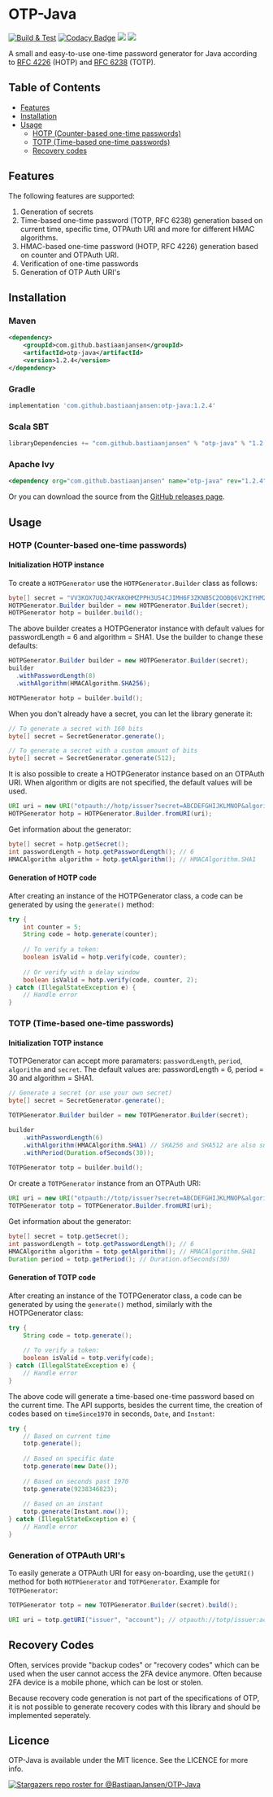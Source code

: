 # OTP-Java

[![Build & Test](https://github.com/BastiaanJansen/otp-java/actions/workflows/build.yml/badge.svg?branch=main)](https://github.com/BastiaanJansen/otp-java/actions/workflows/build.yml)
[![Codacy Badge](https://app.codacy.com/project/badge/Grade/91d3addee9e94a0cad9436601d4a4e1e)](https://www.codacy.com/gh/BastiaanJansen/OTP-Java/dashboard?utm_source=github.com&amp;utm_medium=referral&amp;utm_content=BastiaanJansen/OTP-Java&amp;utm_campaign=Badge_Grade)
![](https://img.shields.io/github/license/BastiaanJansen/OTP-Java)
![](https://img.shields.io/github/issues/BastiaanJansen/OTP-Java)

A small and easy-to-use one-time password generator for Java according to [RFC 4226](https://tools.ietf.org/html/rfc4226) (HOTP) and [RFC 6238](https://tools.ietf.org/html/rfc6238) (TOTP).

## Table of Contents

* [Features](#features)
* [Installation](#installation)
* [Usage](#usage)
    * [HOTP (Counter-based one-time passwords)](#hotp-counter-based-one-time-passwords)
    * [TOTP (Time-based one-time passwords)](#totp-time-based-one-time-passwords)
    * [Recovery codes](#recovery-codes)

## Features
The following features are supported:
1. Generation of secrets
2. Time-based one-time password (TOTP, RFC 6238) generation based on current time, specific time, OTPAuth URI and more for different HMAC algorithms.
3. HMAC-based one-time password (HOTP, RFC 4226) generation based on counter and OTPAuth URI.
4. Verification of one-time passwords
5. Generation of OTP Auth URI's

## Installation
### Maven
```xml
<dependency>
    <groupId>com.github.bastiaanjansen</groupId>
    <artifactId>otp-java</artifactId>
    <version>1.2.4</version>
</dependency>
```

### Gradle
```gradle
implementation 'com.github.bastiaanjansen:otp-java:1.2.4'
```

### Scala SBT
```scala
libraryDependencies += "com.github.bastiaanjansen" % "otp-java" % "1.2.4"
```

### Apache Ivy
```xml
<dependency org="com.github.bastiaanjansen" name="otp-java" rev="1.2.4" />
```

Or you can download the source from the [GitHub releases page](https://github.com/BastiaanJansen/OTP-Java/releases).

## Usage
### HOTP (Counter-based one-time passwords)
#### Initialization HOTP instance
To create a `HOTPGenerator` use the `HOTPGenerator.Builder` class as follows:

```java
byte[] secret = "VV3KOX7UQJ4KYAKOHMZPPH3US4CJIMH6F3ZKNB5C2OOBQ6V2KIYHM27Q".getBytes();
HOTPGenerator.Builder builder = new HOTPGenerator.Builder(secret);
HOTPGenerator hotp = builder.build();
```
The above builder creates a HOTPGenerator instance with default values for passwordLength = 6 and algorithm = SHA1. Use the builder to change these defaults:
```java
HOTPGenerator.Builder builder = new HOTPGenerator.Builder(secret);
builder
  .withPasswordLength(8)
  .withAlgorithm(HMACAlgorithm.SHA256);

HOTPGenerator hotp = builder.build();
```

When you don't already have a secret, you can let the library generate it:
```java
// To generate a secret with 160 bits
byte[] secret = SecretGenerator.generate();

// To generate a secret with a custom amount of bits
byte[] secret = SecretGenerator.generate(512);
```

It is also possible to create a HOTPGenerator instance based on an OTPAuth URI. When algorithm or digits are not specified, the default values will be used.
```java
URI uri = new URI("otpauth://hotp/issuer?secret=ABCDEFGHIJKLMNOP&algorithm=SHA1&digits=6&counter=8237");
HOTPGenerator hotp = HOTPGenerator.Builder.fromURI(uri);
```

Get information about the generator:

```java
byte[] secret = hotp.getSecret();
int passwordLength = hotp.getPasswordLength(); // 6
HMACAlgorithm algorithm = hotp.getAlgorithm(); // HMACAlgorithm.SHA1
```

#### Generation of HOTP code
After creating an instance of the HOTPGenerator class, a code can be generated by using the `generate()` method:
```java
try {
    int counter = 5;
    String code = hotp.generate(counter);
    
    // To verify a token:
    boolean isValid = hotp.verify(code, counter);
    
    // Or verify with a delay window
    boolean isValid = hotp.verify(code, counter, 2);
} catch (IllegalStateException e) {
    // Handle error
}
```

### TOTP (Time-based one-time passwords)
#### Initialization TOTP instance
TOTPGenerator can accept more paramaters: `passwordLength`, `period`, `algorithm` and `secret`. The default values are: passwordLength = 6, period = 30 and algorithm = SHA1.

```java
// Generate a secret (or use your own secret)
byte[] secret = SecretGenerator.generate();

TOTPGenerator.Builder builder = new TOTPGenerator.Builder(secret);

builder
    .withPasswordLength(6)
    .withAlgorithm(HMACAlgorithm.SHA1) // SHA256 and SHA512 are also supported
    .withPeriod(Duration.ofSeconds(30));
    
TOTPGenerator totp = builder.build();
```
Or create a `TOTPGenerator` instance from an OTPAuth URI:
```java
URI uri = new URI("otpauth://totp/issuer?secret=ABCDEFGHIJKLMNOP&algorithm=SHA1&digits=6&period=30");
TOTPGenerator totp = TOTPGenerator.Builder.fromURI(uri);
```

Get information about the generator:
```java
byte[] secret = totp.getSecret();
int passwordLength = totp.getPasswordLength(); // 6
HMACAlgorithm algorithm = totp.getAlgorithm(); // HMACAlgorithm.SHA1
Duration period = totp.getPeriod(); // Duration.ofSeconds(30)
```

#### Generation of TOTP code
After creating an instance of the TOTPGenerator class, a code can be generated by using the `generate()` method, similarly with the HOTPGenerator class:
```java
try {
    String code = totp.generate();
     
    // To verify a token:
    boolean isValid = totp.verify(code);
} catch (IllegalStateException e) {
    // Handle error
}
```
The above code will generate a time-based one-time password based on the current time. The API supports, besides the current time, the creation of codes based on `timeSince1970` in seconds, `Date`, and `Instant`:

```java
try {
    // Based on current time
    totp.generate();
    
    // Based on specific date
    totp.generate(new Date());
    
    // Based on seconds past 1970
    totp.generate(9238346823);
    
    // Based on an instant
    totp.generate(Instant.now());
} catch (IllegalStateException e) {
    // Handle error
}
```

### Generation of OTPAuth URI's
To easily generate a OTPAuth URI for easy on-boarding, use the `getURI()` method for both `HOTPGenerator` and `TOTPGenerator`. Example for `TOTPGenerator`:
```java
TOTPGenerator totp = new TOTPGenerator.Builder(secret).build();

URI uri = totp.getURI("issuer", "account"); // otpauth://totp/issuer:account?period=30&digits=6&secret=SECRET&algorithm=SHA1

```

## Recovery Codes
Often, services provide "backup codes" or "recovery codes" which can be used when the user cannot access the 2FA device anymore. Often because 2FA device is a mobile phone, which can be lost or stolen. 

Because recovery code generation is not part of the specifications of OTP, it is not possible to generate recovery codes with this library and should be implemented seperately.

## Licence
OTP-Java is available under the MIT licence. See the LICENCE for more info.

[![Stargazers repo roster for @BastiaanJansen/OTP-Java](https://reporoster.com/stars/BastiaanJansen/OTP-Java)](https://github.com/BastiaanJansen/OTP-Java/stargazers)

